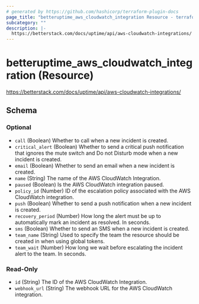 ```yaml
---
# generated by https://github.com/hashicorp/terraform-plugin-docs
page_title: "betteruptime_aws_cloudwatch_integration Resource - terraform-provider-better-uptime"
subcategory: ""
description: |-
  https://betterstack.com/docs/uptime/api/aws-cloudwatch-integrations/
---
```


# betteruptime_aws_cloudwatch_integration (Resource)

https://betterstack.com/docs/uptime/api/aws-cloudwatch-integrations/



<!-- schema generated by tfplugindocs -->
## Schema

### Optional

- `call` (Boolean) Whether to call when a new incident is created.
- `critical_alert` (Boolean) Whether to send a critical push notification that ignores the mute switch and Do not Disturb mode when a new incident is created.
- `email` (Boolean) Whether to send an email when a new incident is created.
- `name` (String) The name of the AWS CloudWatch Integration.
- `paused` (Boolean) Is the AWS CloudWatch integration paused.
- `policy_id` (Number) ID of the escalation policy associated with the AWS CloudWatch integration.
- `push` (Boolean) Whether to send a push notification when a new incident is created.
- `recovery_period` (Number) How long the alert must be up to automatically mark an incident as resolved. In seconds.
- `sms` (Boolean) Whether to send an SMS when a new incident is created.
- `team_name` (String) Used to specify the team the resource should be created in when using global tokens.
- `team_wait` (Number) How long we wait before escalating the incident alert to the team. In seconds.

### Read-Only

- `id` (String) The ID of the AWS CloudWatch Integration.
- `webhook_url` (String) The webhook URL for the AWS CloudWatch integration.


